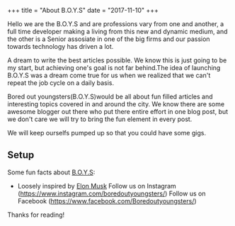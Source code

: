 +++
title = "About B.O.Y.S"
date = "2017-11-10"
+++

Hello we are the B.O.Y.S and are professions vary from one and another, a full time developer making a living from this new and dynamic medium, and the other is a Senior assosiate in one of the big firms and our passion towards technology has driven a lot.

A dream to write the best articles possible. We know this is just going to be my start, but achieving one's goal is not far behind.The idea of launching B.O.Y.S was a dream come true for us when we realized that we can't repeat the job cycle on a daily basis.

Bored out youngsters(B.O.Y.S)would be all about fun filled articles and interesting topics covered in and around the city. We know there are some awesome blogger out there who put there entire effort in one blog post, but we don't care we will try to bring the fun element in every post.

We will keep ourselfs pumped up so that you could have some gigs.


## Setup

Some fun facts about [B.O.Y.S](https://www.boredoutyoungsters.com/):

* Loosely inspired by [Elon Musk](https://www.instagram.com/elonmusk/?hl=en)
Follow us on Instagram (https://www.instagram.com/boredoutyoungsters/)
Follow us on Facebook (https://www.facebook.com/Boredoutyoungsters/)

Thanks for reading!